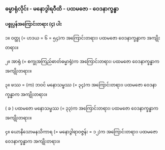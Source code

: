 ### ဓမ္မာရုံလိုင်း - မနောဒွါရဝီထိ - ပထမဇော - ဝေဒနာက္ခန္ဓာ

**ပစ္စုပ္ပန်အကြောင်းတရား (၄) ပါး**

၁။ ဝတ္ထု (= ဟဒယ = ၆ = ၅၄)က အကြောင်းတရား၊ ပထမဇော ဝေဒနာက္ခန္ဓာက အကျိုးတရား။

၂။ အာရုံ (= စက္ခုအကြည်ဓာတ်ဓမ္မာရုံ)က အကြောင်းတရား၊ ပထမဇော ဝေဒနာက္ခန္ဓာက အကျိုးတရား။

၃။ ဖဿ = (က) ဘဝင် မနောသမ္ဖဿ (= ၃၄)က အကြောင်းတရား၊ ပထမဇော ဝေဒနာက္ခန္ဓာက
အကျိုးတရား။

( ခ ) ပထမဇော မနောသမ္ဖဿ (= ၃၃)က အကြောင်းတရား၊ ပထမဇော ဝေဒနာက္ခန္ဓာက
အကျိုးတရား။

၄။ ယောနိသောမနသိကာရ (= မနောဒွါရာဝဇ္ဇန်း = ၁၂)က အကြောင်းတရား၊ ပထမဇော ဝေဒနာက္ခန္ဓာက
အကျိုးတရား။
